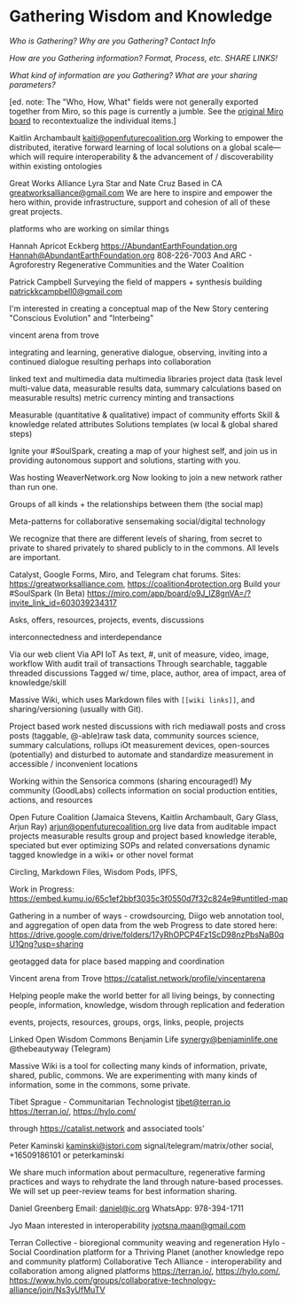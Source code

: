 # Gathering Wisdom and Knowledge

_Who is Gathering? Why are you Gathering? Contact Info_

_How are you Gathering information? Format, Process, etc. SHARE LINKS!_

_What kind of information are you  Gathering? What are your sharing parameters?_

[ed. note: The "Who, How, What" fields were not generally exported together from Miro, so this page is currently a jumble. See the [original Miro board](https://miro.com/app/board/o9J_lqaPCGw=/) to recontextualize the individual items.]

Kaitlin Archambault <kaiti@openfuturecoalition.org>   Working to empower the distributed, iterative forward learning of local solutions on a global scale—which will require interoperability & the advancement of / discoverability within existing ontologies

Great Works Alliance Lyra Star and Nate Cruz Based in CA <greatworksalliance@gmail.com> We are here to inspire and empower the hero within, provide infrastructure, support and cohesion of all of these great projects.

platforms who are working on similar things

Hannah Apricot Eckberg     <https://AbundantEarthFoundation.org>   <Hannah@AbundantEarthFoundation.org> 808-226-7003 And ARC - Agroforestry Regenerative Communities and the Water Coalition  

Patrick Campbell Surveying the field of mappers + synthesis building <patrickkcampbell0@gmail.com>

I'm interested in creating a conceptual map of the New Story centering "Conscious Evolution" and "Interbeing"

vincent arena from trove   

integrating and learning, generative dialogue, observing, inviting into a continued dialogue resulting perhaps into collaboration

linked text and multimedia data multimedia libraries project data (task level multi-value data, measurable results data, summary calculations based on measurable results) metric currency minting and transactions 

Measurable (quantitative & qualitative) impact of community efforts Skill & knowledge related attributes Solutions templates (w local & global shared steps)

Ignite your #SoulSpark, creating  a map of your highest self, and join us in providing autonomous support and solutions, starting with you.

Was hosting WeaverNetwork.org  Now looking to join a new network rather than run one. 

Groups of all kinds + the relationships between them (the social map)

Meta-patterns for collaborative sensemaking social/digital technology

We recognize that there are different levels of sharing, from secret to private to shared privately to shared publicly to in the commons.  All levels are important.

Catalyst, Google Forms, Miro, and Telegram chat forums. Sites:  <https://greatworksalliance.com>, <https://coalition4protection.org> Build your #SoulSpark (In Beta) <https://miro.com/app/board/o9J_lZ8gnVA=/?invite_link_id=603039234317>

Asks, offers, resources, projects, events, discussions

interconnectedness and interdependance

Via our web client Via API IoT As text, #, unit of measure, video, image, workflow With audit trail of transactions Through searchable, taggable threaded discussions Tagged w/ time, place, author, area of impact, area of knowledge/skill

Massive Wiki, which uses Markdown files with `[[wiki links]]`, and sharing/versioning (usually with Git).

Project based work nested discussions with rich mediawall posts and cross posts (taggable, @-able)raw task data, community sources science, summary calculations, rollups iOt measurement devices, open-sources (potentially) and disturbed to automate and standardize measurement in accessible / inconvenient locations

Working within the Sensorica commons (sharing encouraged!) My community (GoodLabs) collects information on social production entities, actions, and resources

Open Future Coalition (Jamaica Stevens, Kaitlin Archambault, Gary Glass, Arjun Ray)   <arjun@openfuturecoalition.org>   live data from auditable impact projects measurable results group and project based knowledge iterable, speciated but ever optimizing SOPs and related conversations dynamic tagged knowledge in a wiki+ or other novel format

Circling, Markdown Files, Wisdom Pods, IPFS,

Work in Progress:   <https://embed.kumu.io/65c1ef2bbf3035c3f0550d7f32c824e9#untitled-map>

Gathering in a number of ways - crowdsourcing, Diigo web annotation tool, and aggregation of open data from the web Progress to date stored here: <https://drive.google.com/drive/folders/17yRhOPCP4Fz1ScD98nzPbsNaB0qU1Qng?usp=sharing>

geotagged data for place based mapping and coordination

Vincent arena from Trove <https://catalist.network/profile/vincentarena>

Helping people make the world better for all living beings, by connecting people, information, knowledge, wisdom through replication and federation

events, projects, resources, groups, orgs, links, people, projects

Linked Open Wisdom Commons Benjamin Life <synergy@benjaminlife.one> @thebeautyway (Telegram)

Massive Wiki is a tool for collecting many kinds of information, private, shared, public, commons.  We are experimenting with many kinds of information, some in the commons, some private.

Tibet Sprague - Communitarian Technologist   <tibet@terran.io> <https://terran.io/>, <https://hylo.com/> 

through <https://catalist.network> and associated tools’

Peter Kaminski <kaminski@istori.com> signal/telegram/matrix/other social, +16509186101 or peterkaminski

We share much information about permaculture, regenerative farming practices and ways to rehydrate the land through nature-based processes.   We will set up peer-review teams for best information sharing. 

Daniel Greenberg Email: <daniel@ic.org>  WhatsApp: 978-394-1711

Jyo Maan interested in interoperability  <jyotsna.maan@gmail.com>

Terran Collective - bioregional community weaving and regeneration   Hylo - Social Coordination  platform for a Thriving Planet (another knowledge repo and community platform)   Collaborative Tech Alliance - interoperability and collaboration among aligned platforms <https://terran.io/>, <https://hylo.com/>, <https://www.hylo.com/groups/collaborative-technology-alliance/join/Ns3yUfMuTV>

